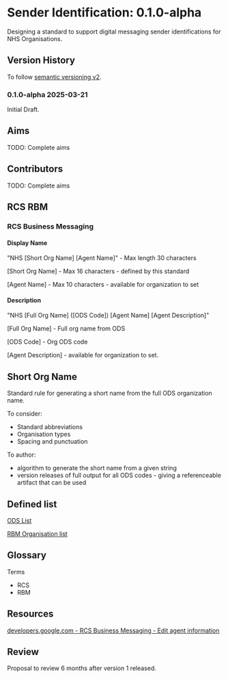 # Sender Identification: 0.1.0-alpha

Designing a standard to support digital messaging sender identifications for NHS Organisations.

## Version History

To follow [semantic versioning v2](https://semver.org/).

### 0.1.0-alpha 2025-03-21

Initial Draft.

## Aims

TODO: Complete aims

## Contributors

TODO: Complete aims

## RCS RBM

### RCS Business Messaging

#### Display Name

"NHS [Short Org Name] [Agent Name]" - Max length 30 characters

[Short Org Name] - Max 16 characters - defined by this standard

[Agent Name] - Max 10 characters - available for organization to set

#### Description

"NHS [Full Org Name] ([ODS Code]) [Agent Name] [Agent Description]"

[Full Org Name] - Full org name from ODS

[ODS Code] - Org ODS code

[Agent Description] - available for organization to set.

## Short Org Name

Standard rule for generating a short name from the full ODS organization name.

To consider:

- Standard abbreviations
- Organisation types
- Spacing and punctuation

To author:

- algorithm to generate the short name from a given string
- version releases of full output for all ODS codes - giving a referenceable artifact that can be used

## Defined list

[ODS List](ods.yml)

[RBM Organisation list](senderids.yml)

## Glossary

Terms

- RCS
- RBM

## Resources

[developers.google.com - RCS Business Messaging - Edit agent information](https://developers.google.com/business-communications/rcs-business-messaging/guides/build/agents/edit-agent-information)

## Review

Proposal to review 6 months after version 1 released.